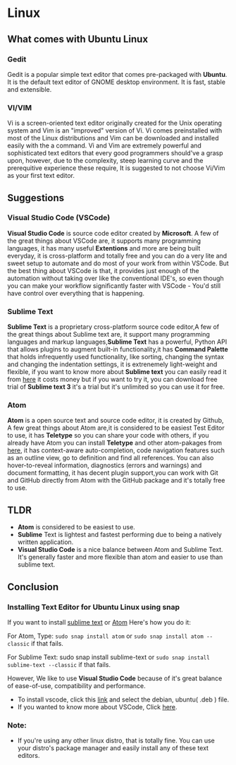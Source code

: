 # Linux
## What comes with Ubuntu Linux
### Gedit
Gedit is a popular simple text editor that comes pre-packaged with **Ubuntu**. It is the default text editor of GNOME desktop environment.  It is fast, stable and extensible. 

### VI/VIM
Vi is a screen-oriented text editor originally created for the Unix operating system and Vim is an "improved" version of Vi. Vi comes preinstalled with most of the Linux distributions and Vim can be downloaded and installed easily with the a command. Vi and Vim are extremely powerful and sophisticated text editors that every good programmers should've a grasp upon, however, due to the complexity, steep learning curve and the prerequitive experience these require, It is suggested to not choose Vi/Vim as your first text editor. 

## Suggestions

### Visual Studio Code (VSCode)
**Visual Studio Code** is source code editor created by **Microsoft**. A few of the great things about VSCode are, it supports many programming languages, it has many useful **Extentions** and more are being built everyday, it is cross-platform and totally free and you can do a very lite and sweet setup to automate and do most of your work from within VSCode. But the best thing about VSCode is that, it provides just enough of the automation without taking over like the conventional IDE's, so even though you can make your workflow significantly faster with VSCode - You'd still have control over everything that is happening.

### Sublime Text
**Sublime Text** is a proprietary cross-platform source code editor,A few of the great things about Sublime text are, it support many programming languages and markup languages,**Sublime Text** has a powerful, Python API that allows plugins to augment built-in functionality,it has **Command Palette** that holds infrequently used functionality, like sorting, changing the syntax and changing the indentation settings, it is extrenemely light-weight and flexible, if you want to know more about **Sublime text** you can easily read it from [here](https://www.sublimetext.com/) it costs money but if you want to try it, you can download free trial of **Sublime text 3** it's a trial but it's unlimited so you can use it for free.

### Atom
**Atom** is a open source text and source code editor, it is created by Github, A few great things about Atom are,it is considered to be easiest Test Editor to use, it has **Teletype** so you can share your code with others, if you already have Atom you can install **Teletype** and other atom-pakages from [here](https://atom.io/packages), it has context-aware auto-completion, code navigation features such as an outline view, go to definition and find all references. You can also hover-to-reveal information, diagnostics (errors and warnings) and document formatting, it has decent plugin support,you can work with Git and GitHub directly from Atom with the GitHub package and it's totally free to use.

## TLDR
+ **Atom** is considered to be easiest to use.
+ **Sublime** Text is lightest and fastest performing due to being a natively written application.
+ **Visual Studio Code** is a nice balance between Atom and Sublime Text. It's generally faster and more flexible than atom and easier to use than sublime text.

## Conclusion

### Installing Text Editor for Ubuntu Linux using snap
If you want to install [sublime text](https://www.sublimetext.com/docs/3/linux_repositories.html) or [Atom](https://atom.io/) Here's how you do it:

For Atom, Type: `sudo snap install atom` or `sudo snap install atom --classic` if that fails.

For Sublime Text: sudo snap install sublime-text or `sudo snap install sublime-text --classic` if that fails.

However, We like to use **Visual Studio Code** because of it's great balance of ease-of-use, compatibility and performance.
+ To install vscode, click this [link](https://code.visualstudio.com/download) and select the debian, ubuntu( .deb ) file.
+ If you wanted to know more about VSCode, Click [here](https://code.visualstudio.com/docs).

### Note:
+ If you're using any other linux distro, that is totally fine. You can use your distro's package manager and easily install any of these text editors.
